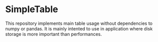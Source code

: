# SimpleTable
This repository implements main table usage without dependencies to numpy or pandas.
It is mainly intented to use in application where disk storage is more important than performances.
